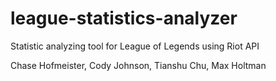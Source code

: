 # league-statistics-analyzer
Statistic analyzing tool for League of Legends using Riot API

Chase Hofmeister, Cody Johnson, Tianshu Chu, Max Holtman
